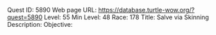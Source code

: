 Quest ID: 5890
Web page URL: https://database.turtle-wow.org/?quest=5890
Level: 55
Min Level: 48
Race: 178
Title: Salve via Skinning
Description: 
Objective: 
